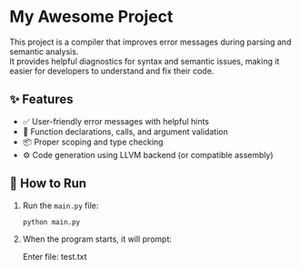 # My Awesome Project

This project is a compiler that improves error messages during parsing and semantic analysis.  
It provides helpful diagnostics for syntax and semantic issues, making it easier for developers to understand and fix their code.

## ✨ Features
- ✅ User-friendly error messages with helpful hints
- 🔁 Function declarations, calls, and argument validation
- 📦 Proper scoping and type checking
- ⚙️ Code generation using LLVM backend (or compatible assembly)

## 🚀 How to Run

1. Run the `main.py` file:
   ```bash
   python main.py

2. When the program starts, it will prompt:

    Enter file: test.txt
